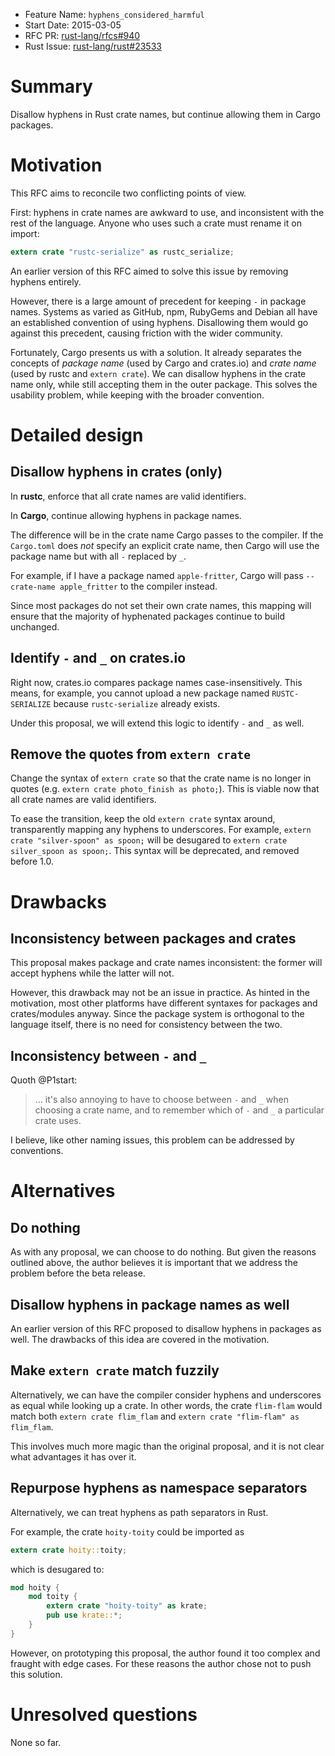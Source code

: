 - Feature Name: `hyphens_considered_harmful`
- Start Date: 2015-03-05
- RFC PR: [rust-lang/rfcs#940](https://github.com/rust-lang/rfcs/pull/940)
- Rust Issue: [rust-lang/rust#23533](https://github.com/rust-lang/rust/issues/23533)

# Summary

Disallow hyphens in Rust crate names, but continue allowing them in Cargo packages.

# Motivation

This RFC aims to reconcile two conflicting points of view.

First: hyphens in crate names are awkward to use, and inconsistent with the rest of the language. Anyone who uses such a crate must rename it on import:

```rust
extern crate "rustc-serialize" as rustc_serialize;
```

An earlier version of this RFC aimed to solve this issue by removing hyphens entirely.

However, there is a large amount of precedent for keeping `-` in package names. Systems as varied as GitHub, npm, RubyGems and Debian all have an established convention of using hyphens. Disallowing them would go against this precedent, causing friction with the wider community.

Fortunately, Cargo presents us with a solution. It already separates the concepts of *package name* (used by Cargo and crates.io) and *crate name* (used by rustc and `extern crate`). We can disallow hyphens in the crate name only, while still accepting them in the outer package. This solves the usability problem, while keeping with the broader convention.

# Detailed design

## Disallow hyphens in crates (only)

In **rustc**, enforce that all crate names are valid identifiers.

In **Cargo**, continue allowing hyphens in package names.

The difference will be in the crate name Cargo passes to the compiler. If the `Cargo.toml` does *not* specify an explicit crate name, then Cargo will use the package name but with all `-` replaced by `_`.

For example, if I have a package named `apple-fritter`, Cargo will pass `--crate-name apple_fritter` to the compiler instead.

Since most packages do not set their own crate names, this mapping will ensure that the majority of hyphenated packages continue to build unchanged.

## Identify `-` and `_` on crates.io

Right now, crates.io compares package names case-insensitively. This means, for example, you cannot upload a new package named `RUSTC-SERIALIZE` because `rustc-serialize` already exists.

Under this proposal, we will extend this logic to identify `-` and `_` as well.

## Remove the quotes from `extern crate`

Change the syntax of `extern crate` so that the crate name is no longer in quotes (e.g. `extern crate photo_finish as photo;`). This is viable now that all crate names are valid identifiers.

To ease the transition, keep the old `extern crate` syntax around, transparently mapping any hyphens to underscores. For example, `extern crate "silver-spoon" as spoon;` will be desugared to `extern crate silver_spoon as spoon;`. This syntax will be deprecated, and removed before 1.0.

# Drawbacks

## Inconsistency between packages and crates

This proposal makes package and crate names inconsistent: the former will accept hyphens while the latter will not.

However, this drawback may not be an issue in practice. As hinted in the motivation, most other platforms have different syntaxes for packages and crates/modules anyway. Since the package system is orthogonal to the language itself, there is no need for consistency between the two.

## Inconsistency between `-` and `_`

Quoth @P1start:

> ... it's also annoying to have to choose between `-` and `_` when choosing a crate name, and to remember which of `-` and `_` a particular crate uses.

I believe, like other naming issues, this problem can be addressed by conventions.

# Alternatives

## Do nothing

As with any proposal, we can choose to do nothing. But given the reasons outlined above, the author believes it is important that we address the problem before the beta release.

## Disallow hyphens in package names as well

An earlier version of this RFC proposed to disallow hyphens in packages as well. The drawbacks of this idea are covered in the motivation.

## Make `extern crate` match fuzzily

Alternatively, we can have the compiler consider hyphens and underscores as equal while looking up a crate. In other words, the crate `flim-flam` would match both `extern crate flim_flam` and `extern crate "flim-flam" as flim_flam`.

This involves much more magic than the original proposal, and it is not clear what advantages it has over it.

## Repurpose hyphens as namespace separators

Alternatively, we can treat hyphens as path separators in Rust.

For example, the crate `hoity-toity` could be imported as

```rust
extern crate hoity::toity;
```

which is desugared to:

```rust
mod hoity {
    mod toity {
        extern crate "hoity-toity" as krate;
        pub use krate::*;
    }
}
```

However, on prototyping this proposal, the author found it too complex and fraught with edge cases. For these reasons the author chose not to push this solution.

# Unresolved questions

None so far.
